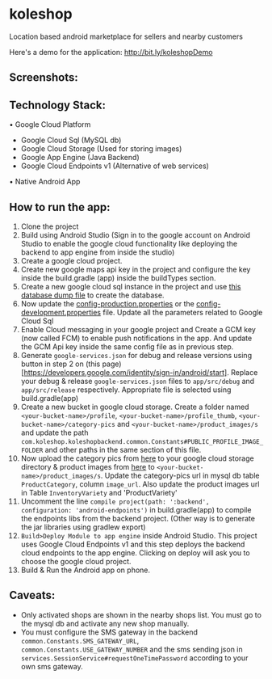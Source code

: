 # koleshop
Location based android marketplace for sellers and nearby customers

Here's a demo for the application: http://bit.ly/koleshopDemo

## Screenshots:


## Technology Stack:
• Google Cloud Platform
 - Google Cloud Sql (MySQL db)
 - Google Cloud Storage (Used for storing images)
 - Google App Engine (Java Backend)
 - Google Cloud Endpoints v1 (Alternative of web services)
 
• Native Android App

## How to run the app:

1. Clone the project
2. Build using Android Studio (Sign in to the google account on Android Studio to enable the google cloud functionality like deploying the backend to app engine from inside the studio)
3. Create a google cloud project.
4. Create new google maps api key in the project and configure the key inside the build.gradle (app) inside the buildTypes section.
5. Create a new google cloud sql instance in the project and use [this database dump file](http://bit.ly/koleshop_db_dump) to create the database.
6. Now update the [config-production.properties](https://github.com/gndps/koleshop/blob/master/backend/src/main/webapp/config-production.properties) or the [config-development.properties](https://github.com/gndps/koleshop/blob/master/backend/src/main/webapp/config-development.properties) file. Update all the parameters related to Google Cloud Sql
7. Enable Cloud messaging in your google project and Create a GCM key (now called FCM) to enable push notifications in the app. And update the GCM Api key inside the same config file as in previous step.
8. Generate `google-services.json` for debug and release versions using button in step 2 on (this page)[https://developers.google.com/identity/sign-in/android/start]. Replace your debug & release `google-services.json` files to `app/src/debug` and `app/src/release` respectively. Appropriate file is selected using build.gradle(app)
9. Create a new bucket in google cloud storage. Create a folder named `<your-bucket-name>/profile`, `<your-bucket-name>/profile_thumb`, `<your-bucket-name>/category-pics` and `<your-bucket-name>/product_images/s` and update the path `com.koleshop.koleshopbackend.common.Constants#PUBLIC_PROFILE_IMAGE_FOLDER` and other paths in the same section of this file.
10. Now upload the category pics from [here](http://bit.ly/koleshopCategoryImages) to your google cloud storage directory & product images from [here](http://bit.ly/koleshopProductImagesSmall) to `<your-bucket-name>/product_images/s`. Update the category-pics url in mysql db table `ProductCategory`, column `image_url`. Also update the product images url in Table `InventoryVariety` and 'ProductVariety'
11. Uncomment the line `compile project(path: ':backend', configuration: 'android-endpoints')` in build.gradle(app) to compile the endpoints libs from the backend project. (Other way is to generate the jar libraries using gradlew export)
12. `Build>Deploy Module to app engine` inside Android Studio. This project uses Google Cloud Endpoints v1 and this step deploys the backend cloud endpoints to the app engine. Clicking on deploy will ask you to choose the google cloud project.
13. Build & Run the Android app on phone.

## Caveats:
- Only activated shops are shown in the nearby shops list. You must go to the mysql db and activate any new shop manually.
- You must configure the SMS gateway in the backend `common.Constants.SMS_GATEWAY_URL`, `common.Constants.USE_GATEWAY_NUMBER` and the sms sending json in `services.SessionService#requestOneTimePassword` according to your own sms gateway.

